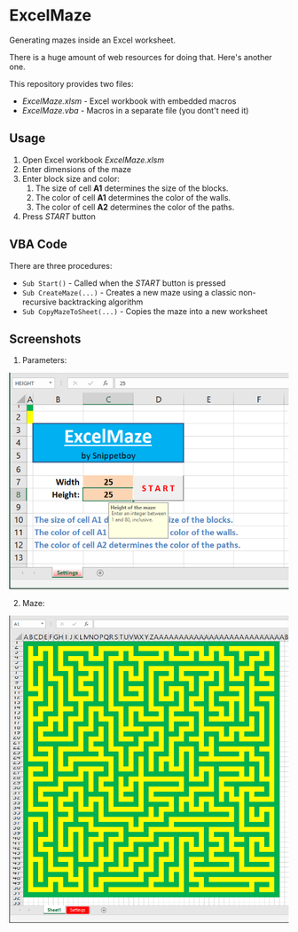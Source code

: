 # ExcelMaze

Generating mazes inside an Excel worksheet.

There is a huge amount of web resources for doing that. Here's another one.

This repository provides two files:

- *ExcelMaze.xlsm* - Excel workbook with embedded macros
- *ExcelMaze.vba* - Macros in a separate file (you dont't need it)

## Usage

1. Open Excel workbook *ExcelMaze.xlsm*
2. Enter dimensions of the maze
3. Enter block size and color:
   1. The size of cell **A1** determines the size of the blocks.
   2. The color of cell **A1** determines the color of the walls.
   3. The color of cell **A2** determines the color of the paths.
4. Press *START* button

## VBA Code

There are three procedures:
- ```Sub Start()``` - Called when the *START* button is pressed
- ```Sub CreateMaze(...)``` - Creates a new maze using a classic non-recursive backtracking algorithm
- ```Sub CopyMazeToSheet(...)``` - Copies the maze into a new worksheet

## Screenshots

1. Parameters: 

![ExcelMaze parameters](screenshot1.png)

2. Maze:

![ExcelMaze maze](screenshot2.png)
